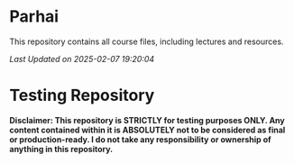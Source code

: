 # Parhai

This repository contains all course files, including lectures and resources.

_Last Updated on 2025-02-07 19:20:04_

# Testing Repository

**Disclaimer: This repository is STRICTLY for testing purposes ONLY. Any content contained within it is ABSOLUTELY not to be considered as final or production-ready. I do not take any responsibility or ownership of anything in this repository.**

